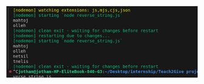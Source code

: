 <img src="https://github.com/jothammicheni/TEACH2GIVE-INTERNSHIP/blob/main/Teach2Give%20projects/JAVASCRIPT/JS-TASK-1/test-cases-results/Screenshot%20from%202024-09-11%2011-06-56.png"/>
